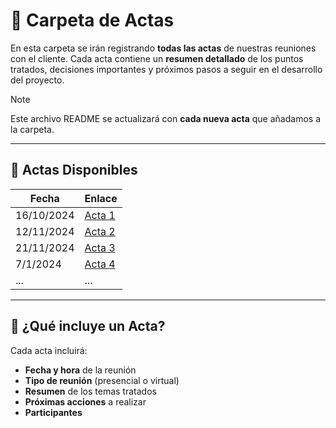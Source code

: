 # 📂 **Carpeta de Actas**

En esta carpeta se irán registrando **todas las actas** de nuestras reuniones con el cliente. Cada acta contiene un **resumen detallado** de los puntos tratados, decisiones importantes y próximos pasos a seguir en el desarrollo del proyecto.

> [!NOTE]
> Este archivo README se actualizará con **cada nueva acta** que añadamos a la carpeta.  

---

## 📑 **Actas Disponibles**

| Fecha       | Enlace                               |
|-------------|--------------------------------------|
| 16/10/2024  | [Acta 1](/documentos/actas/acta1.md) |
| 12/11/2024  | [Acta 2](/documentos/actas/acta2.md) |
| 21/11/2024  | [Acta 3](/documentos/actas/acta3.md) |
| 7/1/2024    | [Acta 4](/documentos/actas/acta4.md) |
| ...         | ...                                  |

---

## 📝 **¿Qué incluye un Acta?**
Cada acta incluirá:

- **Fecha y hora** de la reunión
- **Tipo de reunión** (presencial o virtual)
- **Resumen** de los temas tratados
- **Próximas acciones** a realizar
- **Participantes**